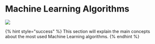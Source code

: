 # Machine Learning Algorithms

![](https://media.giphy.com/media/4CmaSvIzlwL3q/giphy.gif)

{% hint style="success" %}
This section will explain the main concepts about the most used Machine Learning algorithms.
{% endhint %}

